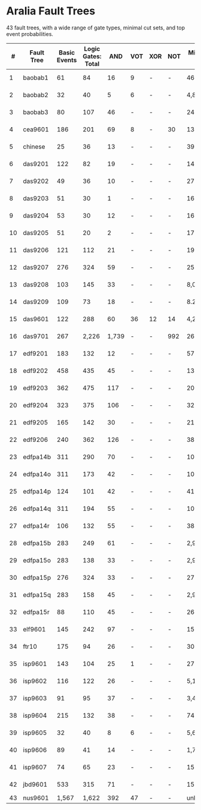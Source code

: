 # Aralia Fault Trees

43 fault trees, with a wide range of gate types, minimal cut sets, and top event probabilities.

| #   | Fault Tree | Basic Events | Logic Gates: Total | AND | VOT | XOR | NOT | Minimal Cut Sets      | Top Event Probability |
|-----|------------|--------------|--------------------|-----|-----|-----|-----|----------------------|----------------------|
| 1   | baobab1    | 61           | 84                 | 16  | 9   | -   | -   | 46,188               | 1.01708E-04          |
| 2   | baobab2    | 32           | 40                 | 5   | 6   | -   | -   | 4,805                | 7.13018E-04          |
| 3   | baobab3    | 80           | 107                | 46  | -   | -   | -   | 24,386               | 2.24117E-03          |
| 4   | cea9601    | 186          | 201                | 69  | 8   | -   | 30  | 130,281,976          | 1.48409E-03          |
| 5   | chinese    | 25           | 36                 | 13  | -   | -   | -   | 392                  | 1.17058E-03          |
| 6   | das9201    | 122          | 82                 | 19  | -   | -   | -   | 14,217               | 1.34237E-02          |
| 7   | das9202    | 49           | 36                 | 10  | -   | -   | -   | 27,778               | 1.01154E-02          |
| 8   | das9203    | 51           | 30                 | 1   | -   | -   | -   | 16,200               | 1.34880E-03          |
| 9   | das9204    | 53           | 30                 | 12  | -   | -   | -   | 16,704               | 6.07651E-08          |
| 10  | das9205    | 51           | 20                 | 2   | -   | -   | -   | 17,280               | 1.38408E-08          |
| 11  | das9206    | 121          | 112                | 21  | -   | -   | -   | 19,518               | 2.29687E-01          |
| 12  | das9207    | 276          | 324                | 59  | -   | -   | -   | 25,988               | 3.46696E-01          |
| 13  | das9208    | 103          | 145                | 33  | -   | -   | -   | 8,060                | 1.30179E-02          |
| 14  | das9209    | 109          | 73                 | 18  | -   | -   | -   | 8.20E+10             | 1.05800E-13          |
| 15  | das9601    | 122          | 288                | 60  | 36  | 12  | 14  | 4,259                | 4.23440E-03          |
| 16  | das9701    | 267          | 2,226              | 1,739| -  | -   | 992 | 26,299,506           | 7.44694E-02          |
| 17  | edf9201    | 183          | 132                | 12  | -   | -   | -   | 579,720              | 3.24591E-01          |
| 18  | edf9202    | 458          | 435                | 45  | -   | -   | -   | 130,112              | 7.81302E-01          |
| 19  | edf9203    | 362          | 475                | 117 | -   | -   | -   | 20,807,446           | 5.99589E-01          |
| 20  | edf9204    | 323          | 375                | 106 | -   | -   | -   | 32,580,630           | 5.25374E-01          |
| 21  | edf9205    | 165          | 142                | 30  | -   | -   | -   | 21,308               | 2.09351E-01          |
| 22  | edf9206    | 240          | 362                | 126 | -   | -   | -   | 385,825,320          | 8.61500E-12          |
| 23  | edfpa14b   | 311          | 290                | 70  | -   | -   | -   | 105,955,422          | 2.95620E-01          |
| 24  | edfpa14o   | 311          | 173                | 42  | -   | -   | -   | 105,927,244          | 2.97057E-01          |
| 25  | edfpa14p   | 124          | 101                | 42  | -   | -   | -   | 415,500              | 8.07059E-02          |
| 26  | edfpa14q   | 311          | 194                | 55  | -   | -   | -   | 105,950,670          | 2.95905E-01          |
| 27  | edfpa14r   | 106          | 132                | 55  | -   | -   | -   | 380,412              | 2.09977E-02          |
| 28  | edfpa15b   | 283          | 249                | 61  | -   | -   | -   | 2,910,473            | 3.62737E-01          |
| 29  | edfpa15o   | 283          | 138                | 33  | -   | -   | -   | 2,906,753            | 3.62956E-01          |
| 30  | edfpa15p   | 276          | 324                | 33  | -   | -   | -   | 27,870               | 7.36302E-02          |
| 31  | edfpa15q   | 283          | 158                | 45  | -   | -   | -   | 2,910,473            | 3.62737E-01          |
| 32  | edfpa15r   | 88           | 110                | 45  | -   | -   | -   | 26,549               | 1.89750E-02          |
| 33  | elf9601    | 145          | 242                | 97  | -   | -   | -   | 151,348              | 9.66291E-02          |
| 34  | ftr10      | 175          | 94                 | 26  | -   | -   | -   | 305                   | 4.48677E-01          |
| 35  | isp9601    | 143          | 104                | 25  | 1   | -   | -   | 276,785              | 5.71245E-02          |
| 36  | isp9602    | 116          | 122                | 26  | -   | -   | -   | 5,197,647            | 1.72447E-02          |
| 37  | isp9603    | 91           | 95                 | 37  | -   | -   | -   | 3,434                | 3.23326E-03          |
| 38  | isp9604    | 215          | 132                | 38  | -   | -   | -   | 746,574              | 1.42751E-01          |
| 39  | isp9605    | 32           | 40                 | 8   | 6   | -   | -   | 5,630                | 1.37171E-05          |
| 40  | isp9606    | 89           | 41                 | 14  | -   | -   | -   | 1,776                | 5.43174E-02          |
| 41  | isp9607    | 74           | 65                 | 23  | -   | -   | -   | 150,436              | 9.49510E-07          |
| 42  | jbd9601    | 533          | 315                | 71  | -   | -   | -   | 150,436              | 7.55091E-01          |
| 43  | nus9601    | 1,567        | 1,622              | 392 | 47  | -   | -   | unknown               | unknown              |




